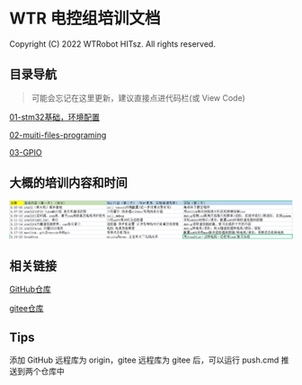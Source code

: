 # WTR 电控组培训文档

Copyright (C) 2022 WTRobot HITsz. All rights reserved. 

## 目录导航

> 可能会忘记在这里更新，建议直接点进代码栏(或 View Code)

[01-stm32基础，环境配置](./01-stm32基础，环境配置/)

[02-muiti-files-programing](./02-muiti-files-programing/)

[03-GPIO](./03-GPIO/)

## 大概的培训内容和时间

![电控培训日程](电控培训日程.png)

## 相关链接

[GitHub仓库](https://github.com/MirTITH/WTR-EC-Training)

[gitee仓库](https://gitee.com/tithchan/wtr-ec-training)

## Tips

添加 GitHub 远程库为 origin，gitee 远程库为 gitee 后，可以运行 push.cmd 推送到两个仓库中